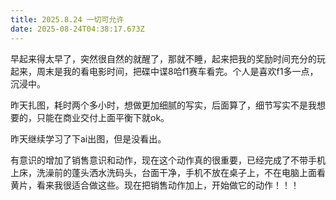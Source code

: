 ```yaml
---
title: 2025.8.24 一切可允许
date: 2025-08-24T04:38:17.673Z
---
```



早起来得太早了，突然很自然的就醒了，那就不睡，起来把我的奖励时间充分的玩起来，周末是我的看电影时间，把碟中谍8哈f1赛车看完。个人是喜欢f1多一点，沉浸中。

昨天扎图，耗时两个多小时，想做更加细腻的写实，后面算了，细节写实不是我想要的，只能在商业交付上面平衡下就ok。

昨天继续学习了下ai出图，但是没看出。

有意识的增加了销售意识和动作，现在这个动作真的很重要，已经完成了不带手机上床，洗澡前的蓬头洒水洗码头，台面干净，手机不放在桌子上，不在电脑上面看黄片，看来我很适合做这些。现在把销售动作加上，开始做它的动作！！！

